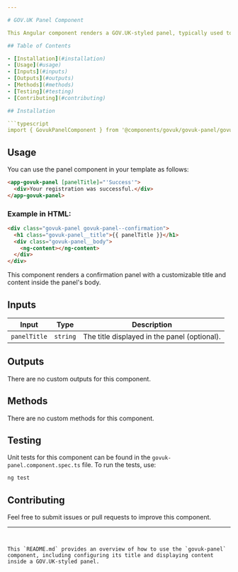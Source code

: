 ```yaml
---

# GOV.UK Panel Component

This Angular component renders a GOV.UK-styled panel, typically used to display important messages or confirmation details in a prominent way.

## Table of Contents

- [Installation](#installation)
- [Usage](#usage)
- [Inputs](#inputs)
- [Outputs](#outputs)
- [Methods](#methods)
- [Testing](#testing)
- [Contributing](#contributing)

## Installation

```typescript
import { GovukPanelComponent } from '@components/govuk/govuk-panel/govuk-panel.component';
```

## Usage

You can use the panel component in your template as follows:

```html
<app-govuk-panel [panelTitle]="'Success'">
  <div>Your registration was successful.</div>
</app-govuk-panel>
```

### Example in HTML:

```html
<div class="govuk-panel govuk-panel--confirmation">
  <h1 class="govuk-panel__title">{{ panelTitle }}</h1>
  <div class="govuk-panel__body">
    <ng-content></ng-content>
  </div>
</div>
```

This component renders a confirmation panel with a customizable title and content inside the panel's body.

## Inputs

| Input        | Type     | Description                                  |
| ------------ | -------- | -------------------------------------------- |
| `panelTitle` | `string` | The title displayed in the panel (optional). |

## Outputs

There are no custom outputs for this component.

## Methods

There are no custom methods for this component.

## Testing

Unit tests for this component can be found in the `govuk-panel.component.spec.ts` file. To run the tests, use:

```bash
ng test
```

## Contributing

Feel free to submit issues or pull requests to improve this component.

---
```


This `README.md` provides an overview of how to use the `govuk-panel` component, including configuring its title and displaying content inside a GOV.UK-styled panel.
